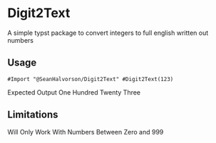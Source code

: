 # Digit2Text

A simple typst package to convert integers to full english written out numbers

## Usage

`
#Import "@SeanHalvorson/Digit2Text"
#Digit2Text(123)
`

Expected Output One Hundred Twenty Three

## Limitations

Will Only Work With Numbers Between Zero and 999 